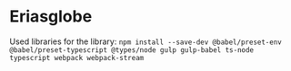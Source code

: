 # Eriasglobe

Used libraries for the library: `npm install --save-dev @babel/preset-env @babel/preset-typescript @types/node gulp gulp-babel ts-node typescript webpack webpack-stream`

